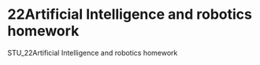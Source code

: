 # 22Artificial Intelligence and robotics homework
 STU_22Artificial Intelligence and robotics homework
